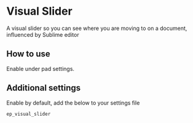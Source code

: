 # Visual Slider

A visual slider so you can see where you are moving to on a document, influenced by Sublime editor

## How to use 
Enable under pad settings.

## Additional settings
Enable by default, add the below to your settings file
```
ep_visual_slider
```

